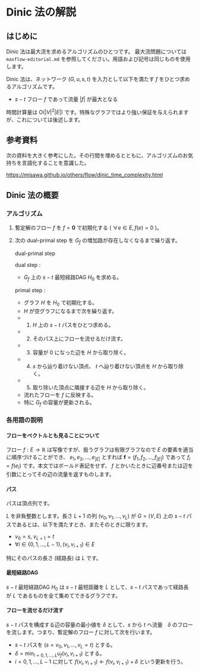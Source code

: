 # Dinic 法の解説

## はじめに

Dinic 法は最大流を求めるアルゴリズムのひとつです。
最大流問題については `maxflow-editorial.md` を参照してください。用語および記号は同じものを使用します。

Dinic 法は、ネットワーク $(G,u,s,t)$ を入力として以下を満たす $f$ をひとつ求めるアルゴリズムです。
- $s-t$ フロー $f$ であって流量 $|f|$ が最大となる

時間計算量は $\mathrm{O}(|V|^2|E|)$ です。特殊なグラフではより強い保証を与えられますが、これについては後述します。

## 参考資料

次の資料を大きく参考にした。その行間を埋めるとともに、アルゴリズムのお気持ちを言語化することを意識した。

https://misawa.github.io/others/flow/dinic_time_complexity.html

## Dinic 法の概要

### アルゴリズム

1. 暫定解のフロー $f$ を $f=\boldsymbol{0}$ で初期化する ( $\forall e\in E, f(e)=0$ )。
2. 次の dual-primal step を $G_f$ の増加路が存在しなくなるまで繰り返す。
   
   dual-primal step

   dual step :
   - $G_f$ 上の $s-t$ 最短経路DAG $H_0$ を求める。
  
   primal step :
   - グラフ $H$ を $H_0$ で初期化する。
   - $H$ が空グラフになるまで次を繰り返す。
   - 1. $H$ 上の $s-t$ パスをひとつ求める。
   - 2. そのパス上にフローを流せるだけ流す。
   - 3. 容量が $0$ になった辺を $H$ から取り除く。
   - 4. $s$ から辿り着けない頂点、 $t$ へ辿り着けない頂点を $H$ から取り除く。
   - 5. 取り除いた頂点に隣接する辺を $H$ から取り除く。
   - 流れたフローを $f$ に反映する。
   - 特に $G_f$ の容量が更新される。
       
### 各用語の説明

#### フローをベクトルとも見ることについて
フロー $f:E\to \mathbb{R}$ は写像ですが、扱うグラフは有限グラフなので $E$ の要素を適当に順序づけることができ、 $e_1,e_2,\dots ,e_{|E|}$ とすれば $\boldsymbol{f}=(f_1,f_2,\dots ,f_{|E|})$ であって $f_i=f(e_i)$ です。本文ではボールド表記をせず、 $f$ とかいたときに辺番号または辺を引数にとってその辺の流量を返すものします。

#### パス
パスは頂点列です。

$L$ を非負整数とします。長さ $L+1$ の列 $(v_0,v_1,\dots ,v_L)$ が
$G=(V,E)$ 上の $s-t$ パスであるとは、以下を満たすとき、またそのときに限ります。
- $v_0=s,\ v_{L+1}=t$
- $\forall i\in \lbrace 0,1,\dots, L-1 \rbrace , (v_i,v_{i+1})\in E$

特にそのパスの長さ (経路長) は $L$ です。

#### 最短経路DAG
$s-t$ 最短経路DAG $H_0$ は $s-t$ 最短距離を $L$ として、$s-t$ パスであって経路長が $L$ であるものを全て集めてできるグラフです。

#### フローを流せるだけ流す
$s-t$ パスを構成する辺の容量の最小値を $\delta$ として、$s$ から $t$ へ流量　$\delta$ のフローを流します。つまり、暫定解のフロー $f$ に対して次を行います。
- $s-t$ パスを $(s=v_0,v_1,\dots ,v_L=t)$ とする。
- $\displaystyle\delta = \min_{i=0,1,\dots, L} u_f(v_i,v_{i+1})$ とする。
- $i= 0,1,\dots, L-1$ に対して $f(v_i,v_{i+1})\gets f(v_i,v_{i+1})+\delta$ という更新を行う。




